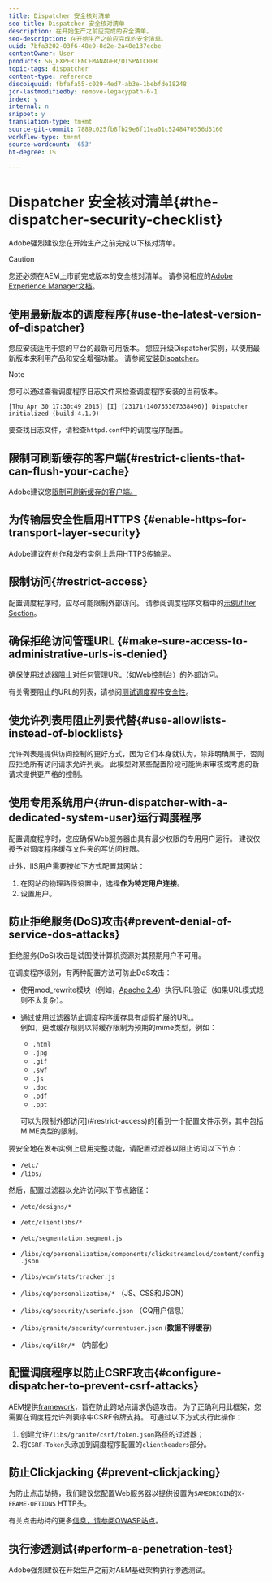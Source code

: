 ```yaml
---
title: Dispatcher 安全核对清单
seo-title: Dispatcher 安全核对清单
description: 在开始生产之前应完成的安全清单。
seo-description: 在开始生产之前应完成的安全清单。
uuid: 7bfa3202-03f6-48e9-8d2e-2a40e137ecbe
contentOwner: User
products: SG_EXPERIENCEMANAGER/DISPATCHER
topic-tags: dispatcher
content-type: reference
discoiquuid: fbfafa55-c029-4ed7-ab3e-1bebfde18248
jcr-lastmodifiedby: remove-legacypath-6-1
index: y
internal: n
snippet: y
translation-type: tm+mt
source-git-commit: 7889c025fb8fb29e6f11ea01c5248470556d3160
workflow-type: tm+mt
source-wordcount: '653'
ht-degree: 1%

---
```



# Dispatcher 安全核对清单{#the-dispatcher-security-checklist}

<!-- 

Comment Type: remark
Last Modified By: unknown unknown (ims-author-00AF43764F54BE740A490D44@AdobeID)
Last Modified Date: 2015-06-05T05:14:35.365-0400

<p>Food for thought listed on <a href="https://jira.corp.adobe.com/browse/DOC-5649">DOC-5649</a>. To be considered while proof-reading.</p> 
<p> </p>

 -->

Adobe强烈建议您在开始生产之前完成以下核对清单。

>[!CAUTION]
>
>您还必须在AEM上市前完成版本的安全核对清单。 请参阅相应的[Adobe Experience Manager文档](https://helpx.adobe.com/experience-manager/6-3/sites/administering/using/security-checklist.html)。

## 使用最新版本的调度程序{#use-the-latest-version-of-dispatcher}

您应安装适用于您的平台的最新可用版本。 您应升级Dispatcher实例，以使用最新版本来利用产品和安全增强功能。 请参阅[安装Dispatcher](dispatcher-install.md)。

>[!NOTE]
>
>您可以通过查看调度程序日志文件来检查调度程序安装的当前版本。
>
>`[Thu Apr 30 17:30:49 2015] [I] [23171(140735307338496)] Dispatcher initialized (build 4.1.9)`
>
>要查找日志文件，请检查`httpd.conf`中的调度程序配置。

## 限制可刷新缓存的客户端{#restrict-clients-that-can-flush-your-cache}

Adobe建议您[限制可刷新缓存的客户端。](dispatcher-configuration.md#limiting-the-clients-that-can-flush-the-cache)

## 为传输层安全性启用HTTPS {#enable-https-for-transport-layer-security}

Adobe建议在创作和发布实例上启用HTTPS传输层。

<!-- 

Comment Type: remark
Last Modified By: unknown unknown (ims-author-00AF43764F54BE740A490D44@AdobeID)
Last Modified Date: 2015-06-26T04:41:28.841-0400

<p>Recommended to have SSL termination, front end SSL.</p> 
<p>Question is do we want to have SSL communication between dispatcher and AEM instances (publish and/or author).</p> 
<p>We might want to have two items:</p> 
<ul> 
 <li>MUST HTTPS clients -&gt; dispatcher / load balancer</li> 
 <li>NICE load balancer -&gt; dispatcher<br /> </li> 
 <li>NICE dispatcher -&gt; instances if sensitive information such as credit cards / or infrastructure requirements such as DMZ</li> 
</ul>

 -->

## 限制访问{#restrict-access}

配置调度程序时，应尽可能限制外部访问。 请参阅调度程序文档中的[示例/filter Section](dispatcher-configuration.md#main-pars_184_1_title)。

## 确保拒绝访问管理URL {#make-sure-access-to-administrative-urls-is-denied}

确保使用过滤器阻止对任何管理URL（如Web控制台）的外部访问。

有关需要阻止的URL的列表，请参阅[测试调度程序安全性](dispatcher-configuration.md#testing-dispatcher-security)。

## 使允许列表用阻止列表代替{#use-allowlists-instead-of-blocklists}

允许列表是提供访问控制的更好方式，因为它们本身就认为，除非明确属于，否则应拒绝所有访问请求允许列表。 此模型对某些配置阶段可能尚未审核或考虑的新请求提供更严格的控制。

## 使用专用系统用户{#run-dispatcher-with-a-dedicated-system-user}运行调度程序

配置调度程序时，您应确保Web服务器由具有最少权限的专用用户运行。 建议仅授予对调度程序缓存文件夹的写访问权限。

此外，IIS用户需要按如下方式配置其网站：

1. 在网站的物理路径设置中，选择&#x200B;**作为特定用户连接**。
1. 设置用户。

## 防止拒绝服务(DoS)攻击{#prevent-denial-of-service-dos-attacks}

拒绝服务(DoS)攻击是试图使计算机资源对其预期用户不可用。

在调度程序级别，有两种配置方法可防止DoS攻击：[](https://docs.adobe.com/content/docs/en/dispatcher.html#/filter (筛选器))

* 使用mod_rewrite模块（例如，[Apache 2.4](https://httpd.apache.org/docs/2.4/mod/mod_rewrite.html)）执行URL验证（如果URL模式规则不太复杂）。

* 通过使用[过滤器](dispatcher-configuration.md#configuring-access-to-conten-tfilter)防止调度程序缓存具有虚假扩展的URL。\
   例如，更改缓存规则以将缓存限制为预期的mime类型，例如：

   * `.html`
   * `.jpg`
   * `.gif`
   * `.swf`
   * `.js`
   * `.doc`
   * `.pdf`
   * `.ppt`

   可以为限制外部访问](#restrict-access)的[看到一个配置文件示例，其中包括MIME类型的限制。

要安全地在发布实例上启用完整功能，请配置过滤器以阻止访问以下节点：

* `/etc/`
* `/libs/`

然后，配置过滤器以允许访问以下节点路径：

* `/etc/designs/*`
* `/etc/clientlibs/*`
* `/etc/segmentation.segment.js`
* `/libs/cq/personalization/components/clickstreamcloud/content/config.json`
* `/libs/wcm/stats/tracker.js`
* `/libs/cq/personalization/*` （JS、CSS和JSON）
* `/libs/cq/security/userinfo.json` （CQ用户信息）
* `/libs/granite/security/currentuser.json` (**数据不得缓存**)

* `/libs/cq/i18n/*` （内部化）

<!-- 

Comment Type: remark
Last Modified By: unknown unknown (ims-author-00AF43764F54BE740A490D44@AdobeID)
Last Modified Date: 2015-06-26T04:38:17.016-0400

<p>We need to highlight whether a path applies to all versions or specific ones.<br /> </p>

 -->

## 配置调度程序以防止CSRF攻击{#configure-dispatcher-to-prevent-csrf-attacks}

AEM提供[framework](https://helpx.adobe.com/experience-manager/6-3/sites/administering/using/security-checklist.html#verification-steps)，旨在防止跨站点请求伪造攻击。 为了正确利用此框架，您需要在调度程允许列表序中CSRF令牌支持。 可通过以下方式执行此操作：

1. 创建允许`/libs/granite/csrf/token.json`路径的过滤器；
1. 将`CSRF-Token`头添加到调度程序配置的`clientheaders`部分。

## 防止Clickjacking {#prevent-clickjacking}

为防止点击劫持，我们建议您配置Web服务器以提供设置为`SAMEORIGIN`的`X-FRAME-OPTIONS` HTTP头。

有关点击劫持的更多[信息，请参阅OWASP站点](https://www.owasp.org/index.php/Clickjacking)。

## 执行渗透测试{#perform-a-penetration-test}

Adobe强烈建议在开始生产之前对AEM基础架构执行渗透测试。

